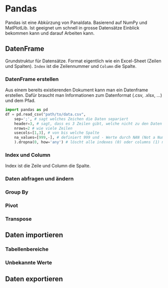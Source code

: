 # Pandas
Pandas ist eine Abkürzung von Panaldata. Basierend auf NumPy und MatPlotLib. Ist geeignet um schnell in grosse Datensätze Einblick bekommen kann und darauf Arbeiten kann.
## DatenFrame
Grundstruktur für Datensätze. Format eigentlich wie ein Excel-Sheet (Zeilen und Spalten). `Index` ist die Zeilennummer und `Column` die Spalte.

### DatenFrame erstellen
Aus einem bereits existierenden Dokument kann man ein Datenframe erstellen. Dafür braucht man Informationen zum Datenformat (.csv, .xlsx, ...) und dem Pfad.
```Python
import pandas as pd
df = pd.read_csv("path/to/data.csv", 
    sep=';', # sagt welches Zeichen die Daten separiert
    header=3, # sagt, dass es 3 Zeilen gibt, welche nicht zu den Daten gehören
    nrows=2 # wie viele Zeilen
    usecols=[1,3], # von bis welche Spalte
    na_values=[999,-], # definiert 999 und - Werte durch NAN (Not a Number)
    ).dropna(0, how='any') # löscht alle indexes (0) oder columns (1) mit NAN Werte aus dem df
```

### Index und Column
Index ist die Zeile und Column die Spalte.
### Daten abfragen und ändern

### Group By

### Pivot

### Transpose

## Daten importieren

### Tabellenbereiche

### Unbekannte Werte

## Daten exportieren
